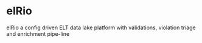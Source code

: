 # elRio
elRio a config driven ELT data lake platform with validations, violation triage and enrichment pipe-line
